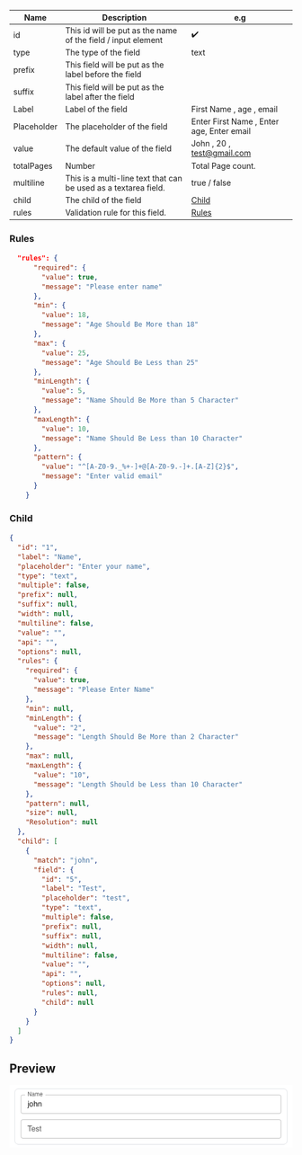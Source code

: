 | **Name**    | **Description**                                                 | **e.g**                                   |
| ----------- | --------------------------------------------------------------- | ----------------------------------------- |
| id          | This id will be put as the name of the field / input element    | ✔️                                        |
| type        | The type of the field                                           | text                                      |
| prefix      | This field will be put as the label before the field            |                                           |
| suffix      | This field will be put as the label after the field             |                                           |
| Label       | Label of the field                                              | First Name , age , email                  |
| Placeholder | The placeholder of the field                                    | Enter First Name , Enter age, Enter email |
| value       | The default value of the field                                  | John , 20 , test@gmail.com                |
| totalPages  | Number                                                          | Total Page count.                         |
| multiline   | This is a multi-line text that can be used as a textarea field. | true / false                              |
| child       | The child of the field                                          | [Child](#child)                           |
| rules       | Validation rule for this field.                                 | [Rules](#rules)                           |

### Rules

```json
  "rules": {
      "required": {
        "value": true,
        "message": "Please enter name"
      },
      "min": {
        "value": 18,
        "message": "Age Should Be More than 18"
      },
      "max": {
        "value": 25,
        "message": "Age Should Be Less than 25"
      },
      "minLength": {
        "value": 5,
        "message": "Name Should Be More than 5 Character"
      },
      "maxLength": {
        "value": 10,
        "message": "Name Should Be Less than 10 Character"
      },
      "pattern": {
        "value": "^[A-Z0-9._%+-]+@[A-Z0-9.-]+.[A-Z]{2}$",
        "message": "Enter valid email"
      }
    }
```

### Child

```json
{
  "id": "1",
  "label": "Name",
  "placeholder": "Enter your name",
  "type": "text",
  "multiple": false,
  "prefix": null,
  "suffix": null,
  "width": null,
  "multiline": false,
  "value": "",
  "api": "",
  "options": null,
  "rules": {
    "required": {
      "value": true,
      "message": "Please Enter Name"
    },
    "min": null,
    "minLength": {
      "value": "2",
      "message": "Length Should Be More than 2 Character"
    },
    "max": null,
    "maxLength": {
      "value": "10",
      "message": "Length Should be Less than 10 Character"
    },
    "pattern": null,
    "size": null,
    "Resolution": null
  },
  "child": [
    {
      "match": "john",
      "field": {
        "id": "5",
        "label": "Test",
        "placeholder": "test",
        "type": "text",
        "multiple": false,
        "prefix": null,
        "suffix": null,
        "width": null,
        "multiline": false,
        "value": "",
        "api": "",
        "options": null,
        "rules": null,
        "child": null
      }
    }
  ]
}
```

## Preview

![InputField](../static/img/Previews/textField.png)
